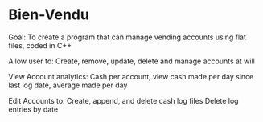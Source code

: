 # Bien-Vendu

Goal:
To create a program that can manage vending accounts using flat files, coded in C++

Allow user to:
Create, remove, update, delete and manage accounts at will

View Account analytics:
Cash per account, view cash made per day since last log date, average made per day

Edit Accounts to:
Create, append, and delete cash log files
Delete log entries by date

